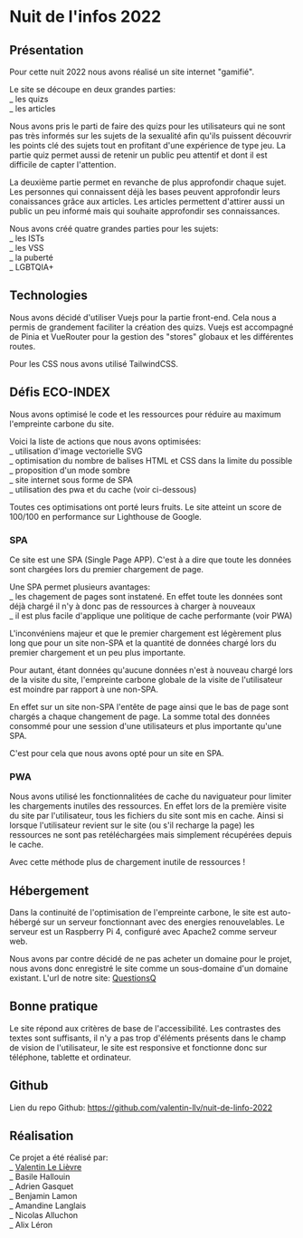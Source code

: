 # Nuit de l'infos 2022

## Présentation

Pour cette nuit 2022 nous avons réalisé un site internet "gamifié".

Le site se découpe en deux grandes parties:<br />
_ les quizs<br />
_ les articles

Nous avons pris le parti de faire des quizs pour les utilisateurs qui ne sont pas très informés sur les sujets de la sexualité afin qu'ils puissent découvrir les points clé des sujets tout en profitant d'une expérience de type jeu.
La partie quiz permet aussi de retenir un public peu attentif et dont il est difficile de capter l'attention.

La deuxième partie permet en revanche de plus approfondir chaque sujet. Les personnes qui connaissent déjà les bases peuvent approfondir leurs conaissances grâce aux articles.
Les articles permettent d'attirer aussi un public un peu informé mais qui souhaite approfondir ses connaissances.

Nous avons créé quatre grandes parties pour les sujets:<br />
_ les ISTs<br />
_ les VSS<br />
_ la puberté<br />
_ LGBTQIA+

## Technologies

Nous avons décidé d'utiliser Vuejs pour la partie front-end. Cela nous a permis de grandement faciliter la création des quizs.
Vuejs est accompagné de Pinia et VueRouter pour la gestion des "stores" globaux et les différentes routes.

Pour les CSS nous avons utilisé TailwindCSS.

## Défis ECO-INDEX

Nous avons optimisé le code et les ressources pour réduire au maximum l'empreinte carbone du site.

Voici la liste de actions que nous avons optimisées:<br />
_ utilisation d'image vectorielle SVG<br />
_ optimisation du nombre de balises HTML et CSS dans la limite du possible<br />
_ proposition d'un mode sombre<br />
_ site internet sous forme de SPA<br />
_ utilisation des pwa et du cache (voir ci-dessous)

Toutes ces optimisations ont porté leurs fruits. Le site atteint un score de 100/100 en performance sur Lighthouse de Google.

### SPA

Ce site est une SPA (Single Page APP). C'est à a dire que toute les données sont chargées lors du premier chargement de page.

Une SPA permet plusieurs avantages:<br />
_ les chagement de pages sont instatené. En effet toute les données sont déjà chargé il n'y à donc pas de ressources à charger à nouveaux<br />
_ il est plus facile d'applique une politique de cache performante (voir PWA)

L'inconvéniens majeur et que le premier chargement est légèrement plus long que pour un site non-SPA et la quantité de données chargé lors du premier chargement et un peu plus importante.

Pour autant, étant données qu'aucune données n'est à nouveau chargé lors de la visite du site, l'empreinte carbone globale de la visite de l'utilisateur est moindre par rapport à une non-SPA.

En effet sur un site non-SPA l'entête de page ainsi que le bas de page sont chargés a chaque changement de page. La somme total des données consommé pour une session d'une utilisateurs et plus importante qu'une SPA.

C'est pour cela que nous avons opté pour un site en SPA.

### PWA

Nous avons utilisé les fonctionnalitées de cache du naviguateur pour limiter les chargements inutiles des ressources.
En effet lors de la première visite du site par l'utilisateur, tous les fichiers du site sont mis en cache. Ainsi si lorsque l'utilisateur revient sur le site (ou s'il recharge la page) les ressources ne sont pas retéléchargées mais simplement récupérées depuis le cache.

Avec cette méthode plus de chargement inutile de ressources !

## Hébergement

Dans la continuité de l'optimisation de l'empreinte carbone, le site est auto-hébergé sur un serveur fonctionnant avec des energies renouvelables.
Le serveur est un Raspberry Pi 4, configuré avec Apache2 comme serveur web.

Nous avons par contre décidé de ne pas acheter un domaine pour le projet, nous avons donc enregistré le site comme un sous-domaine d'un domaine existant.
L'url de notre site: [QuestionsQ](https://questionsq.valentin-lelievre.com)

## Bonne pratique

Le site répond aux critères de base de l'accessibilité. Les contrastes des textes sont suffisants, il n'y a pas trop d'éléments présents dans le champ de vision de l'utilisateur, le site est responsive et fonctionne donc sur téléphone, tablette et ordinateur.

## Github

Lien du repo Github: https://github.com/valentin-llv/nuit-de-linfo-2022

## Réalisation

Ce projet a été réalisé par:<br />
_ [Valentin Le Lièvre](https://github.com/valentin-llv)<br />
_ Basile Hallouin<br />
_ Adrien Gasquet<br />
_ Benjamin Lamon<br />
_ Amandine Langlais<br />
_ Nicolas Alluchon<br />
_ Alix Léron